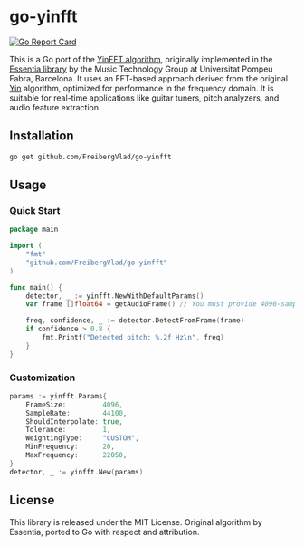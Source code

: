 # go-yinfft

[![Go Report Card](https://goreportcard.com/badge/github.com/FreibergVlad/go-yinfft)](https://goreportcard.com/report/github.com/FreibergVlad/go-yinfft)

This is a Go port of the [YinFFT algorithm](https://essentia.upf.edu/reference/std_PitchYinFFT.html), originally implemented in the [Essentia library](https://github.com/MTG/essentia) by the Music Technology Group at Universitat Pompeu Fabra, Barcelona. It uses an FFT-based approach derived from the original [Yin](http://audition.ens.fr/adc/pdf/2002_JASA_YIN.pdf) algorithm, optimized for performance in the frequency domain. It is suitable for real-time applications like guitar tuners, pitch analyzers, and audio feature extraction.

## Installation

```bash
go get github.com/FreibergVlad/go-yinfft
```

## Usage

### Quick Start

```go
package main

import (
	"fmt"
	"github.com/FreibergVlad/go-yinfft"
)

func main() {
	detector, _ := yinfft.NewWithDefaultParams()
	var frame []float64 = getAudioFrame() // You must provide 4096-sample audio frame

	freq, confidence, _ := detector.DetectFromFrame(frame)
	if confidence > 0.8 {
		fmt.Printf("Detected pitch: %.2f Hz\n", freq)
	}
}
```

### Customization

```go
params := yinfft.Params{
	FrameSize:         4096,
	SampleRate:        44100,
	ShouldInterpolate: true,
	Tolerance:         1,
	WeightingType:     "CUSTOM",
	MinFrequency:      20,
	MaxFrequency:      22050,
}
detector, _ := yinfft.New(params)
```

## License
This library is released under the MIT License.
Original algorithm by Essentia, ported to Go with respect and attribution.